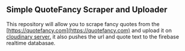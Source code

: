## Simple QuoteFancy Scraper and Uploader

This repository will allow you to scrape fancy quotes from the [https://quotefancy.com](https://quotefancy.com) and upload it on [cloudinary server.](https://cloudinary.com) it also pushes the url and quote text to the firebase realtime databasae. 


